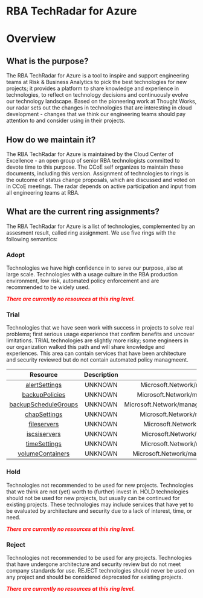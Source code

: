 
RBA TechRadar for Azure
=======================

# Overview

## What is the purpose?


The RBA TechRadar for Azure is a tool to inspire and support engineering teams at Risk & Business Analytics to pick the best technologies for new projects; it provides a platform to share knowledge and experience in technologies, to reflect on technology decisions and continuously evolve our technology landscape.  Based on the pioneering work at Thought Works, our radar sets out the changes in technologies that are interesting in cloud development - changes that we think our engineering teams should pay attention to and consider using in their projects.
## How do we maintain it?


The RBA TechRadar for Azure is maintained by the Cloud Center of Excellence - an open group of senior RBA technologists committed to devote time to this purpose.  The CCoE self organizes to maintain these documents, including this version.  Assignment of technologies to rings is the outcome of status change proposals, which are discussed and voted on in CCoE meetings.  The radar depends on active participation and input from all engineering teams at RBA.
## What are the current ring assignments?


The RBA TechRadar for Azure is a list of technologies, complemented by an assesment result, called ring assignment.  We use five rings with the following semantics:
### Adopt


Technologies we have high confidence in to serve our purpose, also at large scale.  Technologies with a usage culture in the RBA production environment, low risk, automated policy enforcement and are recommended to be widely used.  
  
***<font color="red"> There are currently no resources at this ring level. </font>***
### Trial


Technologies that we have seen work with success in projects to solve real problems;  first serious usage experience that confirm benefits and uncover limitations.  TRIAL technologies are slightly more risky; some engineers in our organization walked this path and will share knowledge and experiences.  This area can contain services that have been architecture and security reviewed but do not contain automated policy managmeent.  

|Resource|Description|Path|Status|
| :---: | :---: | :---: | :---: |
|[alertSettings](https://github.com/openrba/python-azure-techradar/tree/master/Microsoft.Network/managers/devices/alertSettings)|UNKNOWN|Microsoft.Network/managers/devices/alertSettings|TRIAL|
|[backupPolicies](https://github.com/openrba/python-azure-techradar/tree/master/Microsoft.Network/managers/devices/backupPolicies)|UNKNOWN|Microsoft.Network/managers/devices/backupPolicies|TRIAL|
|[backupScheduleGroups](https://github.com/openrba/python-azure-techradar/tree/master/Microsoft.Network/managers/devices/backupScheduleGroups)|UNKNOWN|Microsoft.Network/managers/devices/backupScheduleGroups|TRIAL|
|[chapSettings](https://github.com/openrba/python-azure-techradar/tree/master/Microsoft.Network/managers/devices/chapSettings)|UNKNOWN|Microsoft.Network/managers/devices/chapSettings|TRIAL|
|[fileservers](https://github.com/openrba/python-azure-techradar/tree/master/Microsoft.Network/managers/devices/fileservers)|UNKNOWN|Microsoft.Network/managers/devices/fileservers|TRIAL|
|[iscsiservers](https://github.com/openrba/python-azure-techradar/tree/master/Microsoft.Network/managers/devices/iscsiservers)|UNKNOWN|Microsoft.Network/managers/devices/iscsiservers|TRIAL|
|[timeSettings](https://github.com/openrba/python-azure-techradar/tree/master/Microsoft.Network/managers/devices/timeSettings)|UNKNOWN|Microsoft.Network/managers/devices/timeSettings|TRIAL|
|[volumeContainers](https://github.com/openrba/python-azure-techradar/tree/master/Microsoft.Network/managers/devices/volumeContainers)|UNKNOWN|Microsoft.Network/managers/devices/volumeContainers|TRIAL|

### Hold


Technologies not recommended to be used for new projects. Technologies that we think are not (yet) worth to (further) invest in.  HOLD technologies should not be used for new projects, but usually can be continued for existing projects.  These technologies may include services that have yet to be evaluated by architecture and security due to a lack of interest, time, or need.  
  
***<font color="red"> There are currently no resources at this ring level. </font>***
### Reject


Technologies not recommended to be used for any projects. Technologies that have undergone architecture and security review but do not meet company standards for use.  REJECT technologies should never be used on any project and should be considered deprecated for existing projects.  
  
***<font color="red"> There are currently no resources at this ring level. </font>***